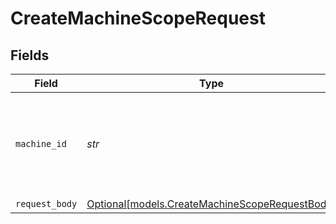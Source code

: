# CreateMachineScopeRequest


## Fields

| Field                                                                                        | Type                                                                                         | Required                                                                                     | Description                                                                                  |
| -------------------------------------------------------------------------------------------- | -------------------------------------------------------------------------------------------- | -------------------------------------------------------------------------------------------- | -------------------------------------------------------------------------------------------- |
| `machine_id`                                                                                 | *str*                                                                                        | :heavy_check_mark:                                                                           | The ID of the machine that will have access to another machine                               |
| `request_body`                                                                               | [Optional[models.CreateMachineScopeRequestBody]](../models/createmachinescoperequestbody.md) | :heavy_minus_sign:                                                                           | N/A                                                                                          |